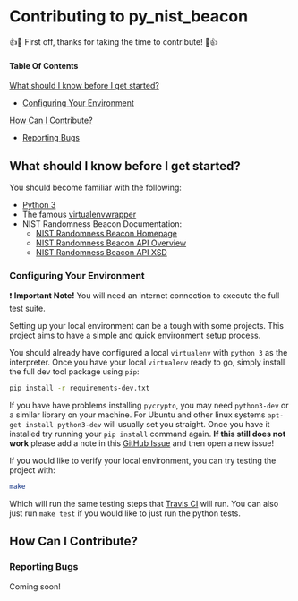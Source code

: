 # Contributing to py_nist_beacon

:+1::tada: First off, thanks for taking the time to contribute! :tada::+1:

#### Table Of Contents

[What should I know before I get started?](#what-should-i-know-before-i-get-started)
  * [Configuring Your Environment](#configuring-your-environment)

[How Can I Contribute?](#how-can-i-contribute)
  * [Reporting Bugs](#reporting-bugs)
  
## What should I know before I get started?

You should become familiar with the following:

- [Python 3](https://docs.python.org/3/)
- The famous [virtualenvwrapper](https://virtualenvwrapper.readthedocs.org/en/latest/)
- NIST Randomness Beacon Documentation:
  - [NIST Randomness Beacon Homepage](http://www.nist.gov/itl/csd/ct/nist_beacon.cfm)
  - [NIST Randomness Beacon API Overview](https://beacon.nist.gov/home)
  - [NIST Randomness Beacon API XSD](https://beacon.nist.gov/record/0.1/beacon-0.1.0.xsd)

### Configuring Your Environment

:heavy_exclamation_mark: **Important Note!** You will need an internet connection to
execute the full test suite.

Setting up your local environment can be a tough with some projects. This project aims
to have a simple and quick environment setup process.

You should already have configured a local `virtualenv` with `python 3` as the interpreter.
Once you have your local `virtualenv` ready to go, simply install the full dev tool package using `pip`:

```bash
pip install -r requirements-dev.txt
```

If you have have problems installing `pycrypto`, you may need `python3-dev` or a similar library on your
machine. For Ubuntu and other linux systems `apt-get install python3-dev` will usually set you straight.
Once you have it installed try running your `pip install` command again. **If this still does not work**
please add a note in this [GitHub Issue](https://github.com/urda/py_nist_beacon/issues/4) and then open
a new issue!

If you would like to verify your local environment, you can try testing the project with:

```bash
make
```

Which will run the same testing steps that [Travis CI](https://travis-ci.org/urda/py_nist_beacon)
will run. You can also just run `make test` if you would like to just run the python tests.

## How Can I Contribute?

### Reporting Bugs

Coming soon!


